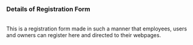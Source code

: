 <h3>Details of Registration Form</h3>
<br>
This is a registration form made in such a manner that employees, users and owners can register here and directed to their webpages.
